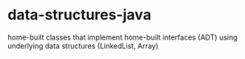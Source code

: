 # data-structures-java
home-built classes that implement home-built interfaces (ADT) using underlying data structures (LinkedList, Array) 
